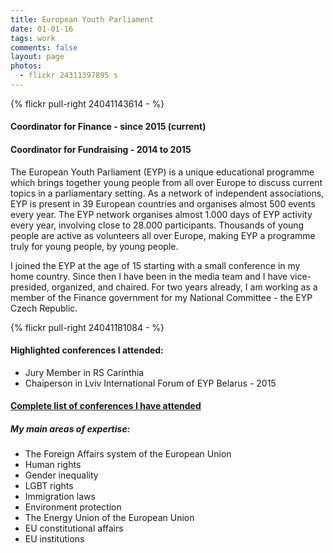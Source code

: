 ```yaml
---
title: European Youth Parliament
date: 01-01-16
tags: work
comments: false
layout: page
photos:
  - flickr 24311397895 s
---
```


{% flickr pull-right 24041143614 - %}
#### Coordinator for Finance - since 2015 (current)
#### Coordinator for Fundraising - 2014 to 2015

The European Youth Parliament (EYP) is a unique educational programme which brings together young people from all over Europe to discuss current topics in a parliamentary setting.  As a network of independent associations, EYP is present in 39 European countries and organises almost 500 events every year. The EYP network organises almost 1.000 days of EYP activity every year, involving close to 28.000 participants. Thousands of young people are active as volunteers all over Europe, making EYP a programme truly for young people, by young people.

I joined the EYP at the age of 15 starting with a small conference in my home country. Since then I have been in the media team and I have vice-presided, organized, and chaired. For two years already, I am working as a member of the Finance government for my National Committee - the EYP Czech Republic.

{% flickr pull-right 24041181084 - %}

#### Highlighted conferences I attended:
- Jury Member in RS Carinthia
- Chaiperson in Lviv International Forum of EYP Belarus - 2015


#### [Complete list of conferences I have attended](http://christopher.cz/eyp_conferences/)

##### My main areas of expertise:

-  The Foreign Affairs system of the European Union
-  Human rights
-  Gender inequality
-  LGBT rights
-  Immigration laws
-  Environment protection
-  The Energy Union of the European Union
-  EU constitutional affairs
-  EU institutions
